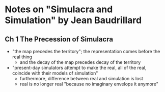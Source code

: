 # Notes on "Simulacra and Simulation" by Jean Baudrillard

## Ch 1 The Precession of Simulacra

- "the map precedes the territory"; the representation comes before the real thing
    - and the decay of the map precedes decay of the territory
- "present-day simulators attempt to make the real, all of the real, coincide with their models of simulation"
    - furthermore, difference between real and simulation is lost
    - real is no longer real "because no imaginary envelops it anymore"

